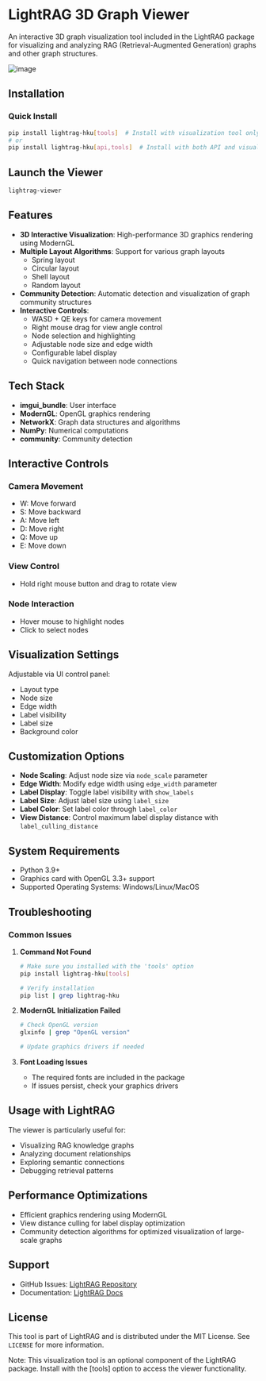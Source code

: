 # LightRAG 3D Graph Viewer

An interactive 3D graph visualization tool included in the LightRAG package for visualizing and analyzing RAG (Retrieval-Augmented Generation) graphs and other graph structures.

![image](https://github.com/user-attachments/assets/b0d86184-99fc-468c-96ed-c611f14292bf)

## Installation

### Quick Install
```bash
pip install lightrag-hku[tools]  # Install with visualization tool only
# or
pip install lightrag-hku[api,tools]  # Install with both API and visualization tools
```

## Launch the Viewer
```bash
lightrag-viewer
```

## Features

- **3D Interactive Visualization**: High-performance 3D graphics rendering using ModernGL
- **Multiple Layout Algorithms**: Support for various graph layouts
  - Spring layout
  - Circular layout
  - Shell layout
  - Random layout
- **Community Detection**: Automatic detection and visualization of graph community structures
- **Interactive Controls**:
  - WASD + QE keys for camera movement
  - Right mouse drag for view angle control
  - Node selection and highlighting
  - Adjustable node size and edge width
  - Configurable label display
  - Quick navigation between node connections

## Tech Stack

- **imgui_bundle**: User interface
- **ModernGL**: OpenGL graphics rendering
- **NetworkX**: Graph data structures and algorithms
- **NumPy**: Numerical computations
- **community**: Community detection

## Interactive Controls

### Camera Movement
- W: Move forward
- S: Move backward
- A: Move left
- D: Move right
- Q: Move up
- E: Move down

### View Control
- Hold right mouse button and drag to rotate view

### Node Interaction
- Hover mouse to highlight nodes
- Click to select nodes

## Visualization Settings

Adjustable via UI control panel:
- Layout type
- Node size
- Edge width
- Label visibility
- Label size
- Background color

## Customization Options

- **Node Scaling**: Adjust node size via `node_scale` parameter
- **Edge Width**: Modify edge width using `edge_width` parameter
- **Label Display**: Toggle label visibility with `show_labels`
- **Label Size**: Adjust label size using `label_size`
- **Label Color**: Set label color through `label_color`
- **View Distance**: Control maximum label display distance with `label_culling_distance`

## System Requirements

- Python 3.9+
- Graphics card with OpenGL 3.3+ support
- Supported Operating Systems: Windows/Linux/MacOS

## Troubleshooting

### Common Issues

1. **Command Not Found**
   ```bash
   # Make sure you installed with the 'tools' option
   pip install lightrag-hku[tools]
   
   # Verify installation
   pip list | grep lightrag-hku
   ```

2. **ModernGL Initialization Failed**
   ```bash
   # Check OpenGL version
   glxinfo | grep "OpenGL version"
   
   # Update graphics drivers if needed
   ```

3. **Font Loading Issues**
   - The required fonts are included in the package
   - If issues persist, check your graphics drivers

## Usage with LightRAG

The viewer is particularly useful for:
- Visualizing RAG knowledge graphs
- Analyzing document relationships
- Exploring semantic connections
- Debugging retrieval patterns

## Performance Optimizations

- Efficient graphics rendering using ModernGL
- View distance culling for label display optimization
- Community detection algorithms for optimized visualization of large-scale graphs

## Support

- GitHub Issues: [LightRAG Repository](https://github.com/URL-to-lightrag)
- Documentation: [LightRAG Docs](https://URL-to-docs)

## License

This tool is part of LightRAG and is distributed under the MIT License. See `LICENSE` for more information.

Note: This visualization tool is an optional component of the LightRAG package. Install with the [tools] option to access the viewer functionality.


